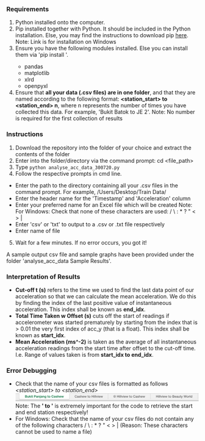 ### Requirements
1) Python installed onto the computer.
2) Pip installed together with Python. It should be included in the Python installation. Else, you may find the instructions to download pip [here](https://phoenixnap.com/kb/install-pip-windows).
Note: Link is for installation on Windows
3) Ensure you have the following modules installed. Else you can install them via 'pip install <Insert module name>'.
   - pandas
   - matplotlib
   - xlrd
   - openpyxl
4) Ensure that **all your data (.csv files) are in one folder**, and that they are named according to the following format:
   **<station_start> to <station_end> n**, where n represents the number of times you have collected this data. For example, 'Bukit Batok to JE 2'.
   Note: No number is required for the first collection of results

### Instructions
1) Download the repository into the folder of your choice and extract the contents of the folder
2) Enter into the folder/directory via the command prompt: cd <file_path>
3) Type `python analyse_acc_data_300720.py`
4) Follow the respective prompts in cmd line. 
- Enter the path to the directory containing all your .csv files in the command prompt. For example, /Users/Desktop/Train Data/
- Enter the header name for the 'Timestamp' and 'Acceleration' column
- Enter your preferred name for an Excel file which will be created
Note: For Windows: Check that none of these characters are used: / \ : * ? " < > |
- Enter 'csv' or 'txt' to output to a .csv or .txt file respectively
- Enter name of file
5) Wait for a few minutes. If no error occurs, you got it!

A sample output csv file and sample graphs have been provided under the folder 'analyse_acc_data Sample Results'.

### Interpretation of Results
- **Cut-off t (s)** refers to the time we used to find the last data point of our acceleration so that we can calculate the mean acceleration. We do this by finding the index of the last positive value of instantaneous acceleration. This index shall be known as **end_idx**.
- **Total Time Taken w Offset (s)** cuts off the start of readings if accelerometer was started prematurely by starting from the index that is > 0.01 the very first index of acc_y (that is a float). This index shall be known as **start_idx**.
- **Mean Acceleration (ms^-2)** is taken as the average of all instantaneous acceleration readings from the start time after offset to the cut-off time. I.e. Range of values taken is from **start_idx to end_idx**.

### Error Debugging
- Check that the name of your csv files is formatted as follows *<station_start> to <station_end>*
![Image showing format of the name of the excel sheet. I.e. <station_start> to <station_end>](https://github.com/seancze/analyse_acc_data_10.015/blob/master/assets/images_readme/Sample%20Workbook%20name.png "Sample Workbook Name")
Note: The **' to '** is extremely important for the code to retrieve the start and end station respectively!
- For Windows: Check that the name of your csv files do not contain any of the following characters / \ : * ? " < > | (Reason: These characters cannot be used to name a file)
